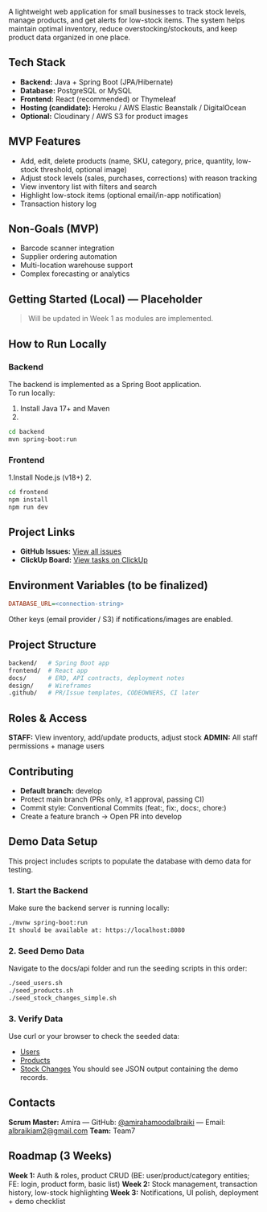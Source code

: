 A lightweight web application for small businesses to track stock levels, manage products, and get alerts for low-stock items. The system helps maintain optimal inventory, reduce overstocking/stockouts, and keep product data organized in one place.

## Tech Stack
- **Backend:** Java + Spring Boot (JPA/Hibernate)
- **Database:** PostgreSQL or MySQL
- **Frontend:** React (recommended) or Thymeleaf
- **Hosting (candidate):** Heroku / AWS Elastic Beanstalk / DigitalOcean
- **Optional:** Cloudinary / AWS S3 for product images

## MVP Features
- Add, edit, delete products (name, SKU, category, price, quantity, low-stock threshold, optional image)
- Adjust stock levels (sales, purchases, corrections) with reason tracking
- View inventory list with filters and search
- Highlight low-stock items (optional email/in-app notification)
- Transaction history log

## Non-Goals (MVP)
- Barcode scanner integration
- Supplier ordering automation
- Multi-location warehouse support
- Complex forecasting or analytics

## Getting Started (Local) — Placeholder
> Will be updated in Week 1 as modules are implemented.


## How to Run Locally

### Backend
The backend is implemented as a Spring Boot application.  
To run locally:
1. Install Java 17+ and Maven  
2.  
```bash
cd backend
mvn spring-boot:run
```
### Frontend
1.Install Node.js (v18+)
2.

```bash
cd frontend
npm install
npm run dev
```
## Project Links
- **GitHub Issues:** [View all issues](https://github.com/amirahamoodalbraiki/inventory-management-mvp/issues)
- **ClickUp Board:** [View tasks on ClickUp](https://app.clickup.com/90181582807/v/l/li/901810440494)

## Environment Variables (to be finalized)
```ini
DATABASE_URL=<connection-string>
```
Other keys (email provider / S3) if notifications/images are enabled.

## Project Structure
```bash
backend/   # Spring Boot app
frontend/  # React app
docs/      # ERD, API contracts, deployment notes
design/    # Wireframes
.github/   # PR/Issue templates, CODEOWNERS, CI later
```
## Roles & Access
**STAFF:** View inventory, add/update products, adjust stock
**ADMIN:** All staff permissions + manage users

## Contributing
- **Default branch:** develop
- Protect main branch (PRs only, ≥1 approval, passing CI)
- Commit style: Conventional Commits (feat:, fix:, docs:, chore:)
- Create a feature branch → Open PR into develop

## Demo Data Setup
This project includes scripts to populate the database with demo data for testing.

### 1. Start the Backend
Make sure the backend server is running locally:
```bash
./mvnw spring-boot:run
It should be available at: https://localhost:8080
```
### 2. Seed Demo Data
Navigate to the docs/api folder and run the seeding scripts in this order:

```bash
./seed_users.sh
./seed_products.sh
./seed_stock_changes_simple.sh
```
### 3. Verify Data
Use curl or your browser to check the seeded data:
- [Users](http://localhost:8080/users)
- [Products](http://localhost:8080/products)
- [Stock Changes](http://localhost:8080/stock-changes)
You should see JSON output containing the demo records.

## Contacts
**Scrum Master:** Amira
— GitHub: [@amirahamoodalbraiki](https://github.com/amirahamoodalbraiki)
— Email: albraikiam2@gmail.com
**Team:** Team7

## Roadmap (3 Weeks)
**Week 1:** Auth & roles, product CRUD (BE: user/product/category entities; FE: login, product form, basic list)
**Week 2:** Stock management, transaction history, low-stock highlighting
**Week 3:** Notifications, UI polish, deployment + demo checklist
